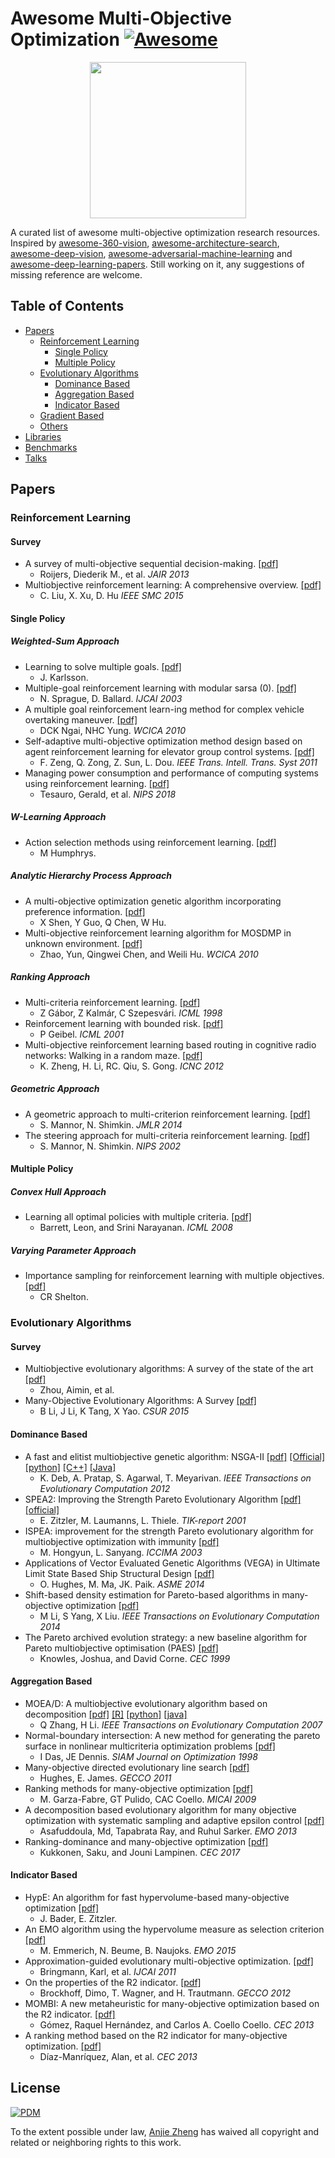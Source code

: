 # Awesome Multi-Objective Optimization [![Awesome](https://awesome.re/badge.svg)](https://awesome.re)
<p align="center">
  <img width="250" src="https://camo.githubusercontent.com/1131548cf666e1150ebd2a52f44776d539f06324/68747470733a2f2f63646e2e7261776769742e636f6d2f73696e647265736f726875732f617765736f6d652f6d61737465722f6d656469612f6c6f676f2e737667" "Awesome!">
</p>

A curated list of awesome multi-objective optimization research resources. Inspired by [awesome-360-vision](https://github.com/hsientzucheng/awesome-360-vision), [awesome-architecture-search](https://github.com/markdtw/awesome-architecture-search), [awesome-deep-vision](https://github.com/kjw0612/awesome-deep-vision), [awesome-adversarial-machine-learning](https://github.com/yenchenlin/awesome-adversarial-machine-learning) and [awesome-deep-learning-papers](https://github.com/terryum/awesome-deep-learning-papers). Still working on it, any suggestions of missing reference are welcome.


## Table of Contents

- [Papers](#papers)
  - [Reinforcement Learning](#reinforcement-learning)
    - [Single Policy](#single-policy)
    - [Multiple Policy](#multiple-policy)
  - [Evolutionary Algorithms](#evolutionary-algorithms)
    - [Dominance Based](#dominance-based)
    - [Aggregation Based](#aggregation-based)
    - [Indicator Based](#indicator-based)
  - [Gradient Based](#gradient-based)
  - [Others](#others)
- [Libraries](#libraries)
- [Benchmarks](#benchmarks)
- [Talks](#communities)



## Papers

### Reinforcement Learning
#### Survey
- A survey of multi-objective sequential decision-making. [[pdf]](https://arxiv.org/pdf/1402.0590) 
  - Roijers, Diederik M., et al. *JAIR 2013*
- Multiobjective reinforcement learning: A comprehensive overview. [[pdf]](https://arxiv.org/pdf/1402.0590) 
  - C. Liu, X. Xu, D. Hu *IEEE SMC 2015*

#### Single Policy
##### Weighted-Sum Approach
- Learning to solve multiple goals. [[pdf]](http://citeseerx.ist.psu.edu/viewdoc/download?doi=10.1.1.37.8338&rep=rep1&type=pdf) 
  - J. Karlsson.
- Multiple-goal reinforcement learning with modular sarsa (0). [[pdf]](http://citeseerx.ist.psu.edu/viewdoc/download?doi=10.1.1.37.8338&rep=rep1&type=pdf)
  - N. Sprague, D. Ballard. *IJCAI 2003*
- A multiple goal reinforcement learn-ing method for complex vehicle overtaking maneuver. [[pdf]](https://hub.hku.hk/bitstream/10722/137287/1/Content.pdf?accept=1)
  - DCK Ngai, NHC Yung. *WCICA 2010*
- Self-adaptive multi-objective optimization method design based on agent reinforcement learning for elevator group control systems. [[pdf]](https://ieeexplore.ieee.org/abstract/document/5554696/)
  - F. Zeng, Q. Zong, Z. Sun, L. Dou. *IEEE Trans. Intell. Trans. Syst 2011*
- Managing power consumption and performance of computing systems using reinforcement learning. [[pdf]](http://papers.nips.cc/paper/3251-managing-power-consumption-and-performance-of-computing-systems-using-reinforcement-learning.pdf)
  - Tesauro, Gerald, et al. *NIPS 2018*

##### W-Learning Approach
- Action selection methods using reinforcement learning. [[pdf]](http://cogprints.org/447/2/g.SAB96.ps)
  - M Humphrys.
##### Analytic Hierarchy Process Approach
- A multi-objective optimization genetic algorithm incorporating preference information. [[pdf]](http://en.cnki.com.cn/Article_en/CJFDTOTAL-XXYK200706016.htm)
  - X Shen, Y Guo, Q Chen, W Hu.
- Multi-objective reinforcement learning algorithm for MOSDMP in unknown environment. [[pdf]](http://en.cnki.com.cn/Article_en/CJFDTOTAL-XXYK200706016.htm)
  - Zhao, Yun, Qingwei Chen, and Weili Hu. *WCICA 2010*
##### Ranking Approach
- Multi-criteria reinforcement learning. [[pdf]](http://www.academia.edu/download/3406069/multi98.ps.pdf)
  - Z Gábor, Z Kalmár, C Szepesvári. *ICML 1998*
- Reinforcement learning with bounded risk. [[pdf]](http://peter-geibel.de/OnlineArticles/icml01.pdf)
  - P Geibel. *ICML 2001*
- Multi-objective reinforcement learning based routing in cognitive radio networks: Walking in a random maze. [[pdf]](http://peter-geibel.de/OnlineArticles/icml01.pdf)
  - K. Zheng, H. Li, RC. Qiu, S. Gong. *ICNC 2012*
##### Geometric Approach
- A geometric approach to multi-criterion reinforcement learning. [[pdf]](http://www.jmlr.org/papers/volume5/mannor04a/mannor04a.pdf)
  - S. Mannor, N. Shimkin. *JMLR 2014*
- The steering approach for multi-criteria reinforcement learning. [[pdf]](http://papers.nips.cc/paper/1986-the-steering-approach-for-multi-criteria-reinforcement-learning.pdf)
  - S. Mannor, N. Shimkin. *NIPS 2002*
  
#### Multiple Policy
##### Convex Hull Approach
- Learning all optimal policies with multiple criteria. [[pdf]](http://www1.icsi.berkeley.edu/~snarayan/icml.pdf)
  - Barrett, Leon, and Srini Narayanan. *ICML 2008*
##### Varying Parameter Approach
- Importance sampling for reinforcement learning with multiple objectives. [[pdf]](https://dspace.mit.edu/bitstream/handle/1721.1/5568/AITR-2001-003.pdf?sequence=2)
  - CR Shelton.

<!---
#### FQI(fitted Q-iteration) Extension

### TBC
- Tree-based fitted q-iteration for multi-objective markov decision problems. [[pdf]](https://re.public.polimi.it/bitstream/11311/690408/1/06252759.pdf)
  - A. Castelletti, F. Pianosi, M. Restelli. *IJCNN 2012*

- Multi-objective optimization by reinforcement learning (Store in elite list)

- Solving multi-objective reinforcement learning problems by EDA-RL-acquisition of various strategies (SP:Estimation of distribution)

- Multi-criteria reinforcement learning based on goal-directed exploration and its application to bipedal walking robot(SP:α-domination strategy+goal-directed bias)

- Multi-objective reinforcement learning algo-rithm and its improved convergency method(SP:parallel genetic algo+perturbation stochastic approximation)

- Parallel reinforcement learn-ing for weighted multi-criteria model with adaptive margin(SP:Adaptive margin)

- Multiobjective reinforcement learning based on multiple value functions(SP:Actor critic)

- Multi-objective fitted Q-iteration: Pareto frontier approximation in one single run(SP:FQI angain:))

- Computing optimal stationary policies for multi-objective Markov decision processes(SP:CON-MODP value iter algo)

- Policy gradient approaches for multi-objective sequential decision making

- Model-based multi-objective reinforcement learning

- Hypervolume-based multi-objective reinforcement learning

- Multi-objective reinforcement learning using sets of pareto dominating policies

- Scalarized Multi-Objective Reinforcement Learning: Novel Design Techniques

- Many-objective stochastic path finding using reinforcement learning

- Multi-objective reinforcement learning through continuous pareto manifold approximation

- Softmax exploration strategies for multiobjective reinforcement learning

-->

### Evolutionary Algorithms
#### Survey
- Multiobjective evolutionary algorithms: A survey of the state of the art [[pdf]](https://dl.acm.org/ft_gateway.cfm?ftid=1627892&id=2792984)
  - Zhou, Aimin, et al.
- Many-Objective Evolutionary Algorithms: A Survey [[pdf]](http://citeseerx.ist.psu.edu/viewdoc/download?doi=10.1.1.465.9199&rep=rep1&type=pdf)
  - B Li, J Li, K Tang, X Yao. *CSUR 2015*
#### Dominance Based
- A fast and elitist multiobjective genetic algorithm: NSGA-II [[pdf]](https://ieeexplore.ieee.org/document/996017/) [[Official]](https://www.iitk.ac.in/kangal/codes.shtml) [[python]](https://github.com/haris989/NSGA-II) [[C++]](https://github.com/dojeda/nsga2-cpp) [[Java]](https://github.com/onclave/NSGA-II)
  - K. Deb, A. Pratap, S. Agarwal, T. Meyarivan. *IEEE Transactions on Evolutionary Computation 2012*
- SPEA2: Improving the Strength Pareto Evolutionary Algorithm [[pdf]](https://pdfs.semanticscholar.org/6672/8d01f9ebd0446ab346a855a44d2b138fd82d.pdf) [[official]](http://www.cleveralgorithms.com/nature-inspired/evolution/spea.html)
  - E. Zitzler, M. Laumanns, L. Thiele. *TIK-report 2001*
- ISPEA: improvement for the strength Pareto evolutionary algorithm for multiobjective optimization with immunity [[pdf]](https://ieeexplore.ieee.org/abstract/document/1238153/)
  - M. Hongyun, L. Sanyang. *ICCIMA 2003*
- Applications of Vector Evaluated Genetic Algorithms (VEGA) in Ultimate Limit State Based Ship Structural Design [[pdf]](http://proceedings.asmedigitalcollection.asme.org/proceeding.aspx?articleid=1911976)
  - O. Hughes, M. Ma, JK. Paik. *ASME 2014*
- Shift-based density estimation for Pareto-based algorithms in many-objective optimization [[pdf]](https://bura.brunel.ac.uk/bitstream/2438/12061/1/Fulltext.pdf)
  - M Li, S Yang, X Liu. *IEEE Transactions on Evolutionary Computation 2014*
- The Pareto archived evolution strategy: a new baseline algorithm for Pareto multiobjective optimisation (PAES) [[pdf]](https://ieeexplore.ieee.org/document/781913/)
  - Knowles, Joshua, and David Corne. *CEC 1999*

#### Aggregation Based
- MOEA/D: A multiobjective evolutionary algorithm based on decomposition [[pdf]](http://web.xidian.edu.cn/xlwang/files/20150312_174546.pdf) [[R]](https://github.com/fcampelo/MOEADr) [[python]](https://github.com/mbelmadani/moead-py) [[java]](https://github.com/jMetal/jMetal/blob/master/jmetal-algorithm/src/main/java/org/uma/jmetal/algorithm/multiobjective/moead/MOEAD.java)
  - Q Zhang, H Li. *IEEE Transactions on Evolutionary Computation 2007*
- Normal-boundary intersection: A new method for generating the pareto surface in nonlinear multicriteria optimization problems [[pdf]](https://scholarship.rice.edu/bitstream/handle/1911/101880/TR96-19.pdf?sequence=1)
  - I Das, JE Dennis. *SIAM Journal on Optimization  1998*
- Many-objective directed evolutionary line search [[pdf]](http://www.whitehorseradar.co.uk/PublicationsUPDAT/conf_2011_GECCO_models.pdf)
  - Hughes, E. James. *GECCO 2011*
- Ranking methods for many-objective optimization [[pdf]](http://delta.cs.cinvestav.mx/~ccoello/EMOO/fabre09.pdf.gz)
  - M. Garza-Fabre, GT Pulido, CAC Coello. *MICAI 2009*
- A decomposition based evolutionary algorithm for many objective optimization with systematic sampling and adaptive epsilon control [[pdf]](https://pdfs.semanticscholar.org/8f71/35ba677fa47371688b3b1b77a18b1137c3ad.pdf)
  - Asafuddoula, Md, Tapabrata Ray, and Ruhul Sarker. *EMO 2013*
- Ranking-dominance and many-objective optimization [[pdf]](https://www.researchgate.net/profile/J_Lampinen/publication/224301953_Ranking-Dominance_and_Many-Objective_Optimization/links/0912f509b37511a19c000000/Ranking-Dominance-and-Many-Objective-Optimization.pdf)
  - Kukkonen, Saku, and Jouni Lampinen. *CEC 2017*

#### Indicator Based
- HypE: An algorithm for fast hypervolume-based many-objective optimization [[pdf]](https://www.research-collection.ethz.ch/bitstream/handle/20.500.11850/12187/1/eth-30945-01.pdf)
  - J. Bader, E. Zitzler.
- An EMO algorithm using the hypervolume measure as selection criterion [[pdf]](https://www.research-collection.ethz.ch/bitstream/handle/20.500.11850/12187/1/eth-30945-01.pdf)
  - M. Emmerich, N. Beume, B. Naujoks. *EMO 2015*
- Approximation-guided evolutionary multi-objective optimization. [[pdf]](http://www.aaai.org/ocs/index.php/IJCAI/IJCAI11/paper/viewFile/2929/3419)
  - Bringmann, Karl, et al. *IJCAI 2011*
- On the properties of the R2 indicator. [[pdf]](https://hal.archives-ouvertes.fr/docs/00/72/20/60/PDF/pap486s1-brockhoffAuthorVersion.pdf)
  - Brockhoff, Dimo, T. Wagner, and H. Trautmann. *GECCO 2012*
- MOMBI: A new metaheuristic for many-objective optimization based on the R2 indicator. [[pdf]](http://delta.cs.cinvestav.mx/~ccoello/EMOO/hernandez13.pdf.gz)
  - Gómez, Raquel Hernández, and Carlos A. Coello Coello.  *CEC 2013*
- A ranking method based on the R2 indicator for many-objective optimization. [[pdf]](https://www.cs.cinvestav.mx/~EVOCINV/publications/2013/conferences/cec2013-alan-final.pdf.gz)
  - Díaz-Manríquez, Alan, et al.  *CEC 2013*

<!---
### Bradient Based
### Others
-->

## License

[![PDM](https://licensebuttons.net/p/mark/1.0/88x31.png)](https://creativecommons.org/publicdomain/zero/1.0/)

To the extent possible under law, [Anjie Zheng](http://anjie.me/) has waived all copyright and related or neighboring rights to this work.

